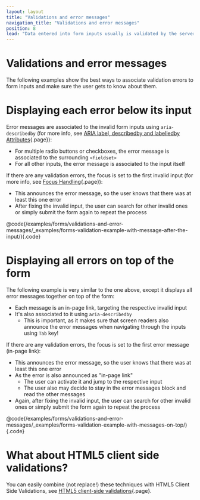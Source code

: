 ```yaml
---
layout: layout
title: "Validations and error messages"
navigation_title: "Validations and error messages"
position: 8
lead: "Data entered into form inputs usually is validated by the server: if there's any inacceptable data, the form usually is re-displayed, together with error messages."
---
```


# Validations and error messages

The following examples show the best ways to associate validation errors to form inputs and make sure the user gets to know about them.

# Displaying each error below its input

Error messages are associated to the invalid form inputs using `aria-describedby` (for more info, see [ARIA label, describedby and labelledby Attributes](/examples/sensible-usage-of-aria-roles-and-attributes/aria-label-describedby-and-labelledby-attributes){.page}):

- For multiple radio buttons or checkboxes, the error message is associated to the surrounding `<fieldset>`
- For all other inputs, the error message is associated to the input itself

If there are any validation errors, the focus is set to the first invalid input (for more info, see [Focus Handling](/examples/focus-handling){.page}):

- This announces the error message, so the user knows that there was at least this one error
- After fixing the invalid input, the user can search for other invalid ones or simply submit the form again to repeat the process

@code(/examples/forms/validations-and-error-messages/_examples/forms-validation-example-with-message-after-the-input/){.code}

# Displaying all errors on top of the form

The following example is very similar to the one above, except it displays all error messages together on top of the form:

- Each message is an in-page link, targeting the respective invalid input
- It's also associated to it using `aria-describedby`
    - This is important, as it makes sure that screen readers also announce the error messages when navigating through the inputs using `Tab` key!

If there are any validation errors, the focus is set to the first error message (in-page link):

- This announces the error message, so the user knows that there was at least this one error
- As the error is also announced as "in-page link"
    - The user can activate it and jump to the respective input
    - The user also may decide to stay in the error messages block and read the other messages
- Again, after fixing the invalid input, the user can search for other invalid ones or simply submit the form again to repeat the process

@code(/examples/forms/validations-and-error-messages/_examples/forms-validation-example-with-messages-on-top/){.code}

# What about HTML5 client side validations?

You can easily combine (not replace!) these techniques with HTML5 Client Side Validations, see [HTML5 client-side validations](/examples/forms/html5-client-side-validations){.page}.